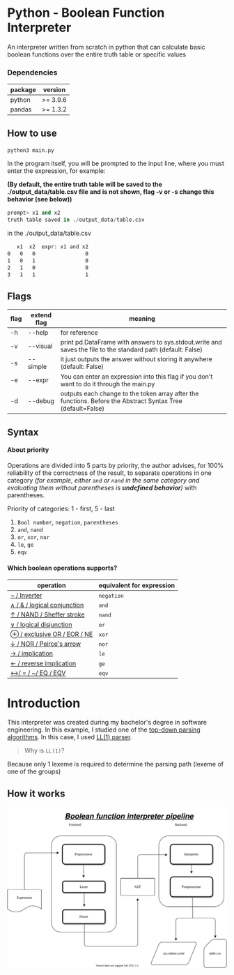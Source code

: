 # Python - Boolean Function Interpreter

An interpreter written from scratch in python that can calculate basic boolean functions over the entire truth table or specific values

### Dependencies


|package|version|
|----|-------|
|python|>= 3.9.6|
|pandas|>= 1.3.2|

## How to use

```shell
python3 main.py
```

In the program itself, you will be prompted to the input line, where you must enter the expression, for example:

**(By default, the entire truth table will be saved to the ./output_data/table.csv file and is not shown, flag -v or -s change this behavior (see below))**

```python
prompt> x1 and x2
truth table saved in ./output_data/table.csv
```

in the ./output_data/table.csv

```csv
   x1  x2  expr: x1 and x2
0   0   0                0
1   0   1                0
2   1   0                0
3   1   1                1
```

## Flags

|flag|extend flag|meaning|
|----|-----------|-------|
|-h|--help|for reference|
|-v|--visual| print pd.DataFrame with answers to sys.stdout.write and saves the file to the standard path (default: False)|
|-s|--simple|it just outputs the answer without storing it anywhere (default: False)|
|-e|--expr|You can enter an expression into this flag if you don't want to do it through the main.py|
|-d|--debug|outputs each change to the token array after the functions. Before the Abstract Syntax Tree (default=False)|

## Syntax

#### About priority
Operations are divided into 5 parts by priority, the author advises, for 100% reliability of the correctness of the result, to separate operations in one category _(for example, either `and` or `nand` in the same category and evaluating them without parentheses is **undefined behavior**)_ with parentheses.

Priority of categories: 1 - first, 5 - last
1. `Bool number`, `negation`, `parentheses`
2. `and`, `nand`
3. `or`, `xor`, `nor`
4. `le`, `ge`
5. `eqv`

#### Which boolean operations supports?

|operation|equivalent for expression|
|----|-------|
|[¬ / Inverter](https://en.wikipedia.org/wiki/Inverter_(logic_gate))|`negation`|
|[∧ / & / logical conjunction](https://en.wikipedia.org/wiki/AND_gate)|`and`|
|[↑ / NAND / Sheffer stroke](https://en.wikipedia.org/wiki/NAND_gate)|`nand`|
|[∨ / logical disjunction](https://en.wikipedia.org/wiki/OR_gate)|`or`|
|[⊕ / exclusive OR / EOR / NE](https://en.wikipedia.org/wiki/XOR_gate)|`xor`|
|[↓ / NOR / Peirce's arrow](https://en.wikipedia.org/wiki/Logical_NOR)|`nor`|
|[→ / implication](https://en.wikipedia.org/wiki/Material_conditional)|`le`|
|[← / reverse implication](https://en.wikipedia.org/wiki/Converse_(logic))|`ge`|
|[<->/ = / ~/ EQ / EQV](https://en.wikipedia.org/wiki/Logical_equality)|`eqv`|


# Introduction

This interpreter was created during my bachelor's degree in software engineering.
In this example, I studied one of the [top-down parsing algorithms](https://ru.wikipedia.org/wiki/%D0%9D%D0%B8%D1%81%D1%85%D0%BE%D0%B4%D1%8F%D1%89%D0%B8%D0%B9_%D1%81%D0%B8%D0%BD%D1%82%D0%B0%D0%BA%D1%81%D0%B8%D1%87%D0%B5%D1%81%D0%BA%D0%B8%D0%B9_%D0%B0%D0%BD%D0%B0%D0%BB%D0%B8%D0%B7).
In this case, I used [LL(1) parser](https://ru.wikipedia.org/wiki/LL-%D0%B0%D0%BD%D0%B0%D0%BB%D0%B8%D0%B7%D0%B0%D1%82%D0%BE%D1%80).

> Why is `LL(1)`?

Because only 1 lexeme is required to determine the parsing path (lexeme of one of the groups)

## How it works

![Image](./img_for_readme/pipeline.svg)
